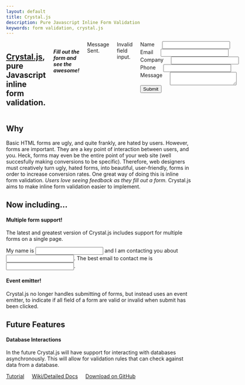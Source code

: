 ```yaml
---
layout: default
title: Crystal.js
description: Pure Javascript Inline Form Validation
keywords: form validation, crystal.js
---
```


<section class="demo1">
	<div class="row" id="demo1">
		<div class="large-12 columns">
			<h1 class="mvl"><a target="_blank" href="https://github.com/cojomojo/crystal.js">Crystal.js</a>, pure Javascript inline form validation.</h1>
			<h4 class="center"><i>Fill out the form and see the awesome!</i></h4>
			<div id="sent" class="alert-box success radius" data-alert="">Message Sent.</div>
			<div id="not-valid" class="alert-box alert radius" data-alert="">Invalid field input.</div>
			<form action="" id="demo1-form">
				<div class="row">
					<div class="large-6 small-12 columns">
						<label>Name</label>
						<input data-crystal="name" type="text" id="name">
					</div>
					<div class="large-6 small-12 columns">
						<label>Email</label>
						<input data-crystal="email" type="text">
					</div>
				</div>
				<div class="row">
					<div class="large-6 small-12 columns">
						<label>Company</label>
						<input type="text">
					</div>
					<div class="large-6 small-12 columns">
						<label>Phone</label>
						<input type="text">
					</div>
				</div>
				<div class="row">
					<div class="large-12 columns">
						<label>Message</label>
						<textarea class="message" type="text" data-crystal="message"></textarea>
					</div>
				</div>
				<div class="row">
					<div class="large-12 columns"><input type="submit" class="submit button"></div>
				</div>
			</form>
		</div>
	</div>
</section>
<section class="why">
	<div class="row">
		<a id="why"></a>
		<h2>Why</h2>
		<p class="explain">
			Basic HTML forms are ugly, and quite frankly, are hated by users. However, forms are important. They are a key point of interaction between users, and you. Heck, forms may even be the entire point of your web site (well succesfully making conversions to be specific). Therefore, web designers must creatively turn ugly, hated forms, into beautiful, user-friendly, forms in order to increase conversion rates. One great way of doing this is inline form validation. <i>Users love seeing feedback as they fill out a form.</i> Crystal.js aims to make inline form validation easier to implement.
		</p>
	</div>
</section>
<section class="updates">
	<a id="updates"></a>
	<div class="row">
		<h2> Now including...</h2>
		<div id="multi-form-support">
			<h4>Multiple form support!</h4>
			<p> 
				The latest and greatest version of Crystal.js includes support for multiple forms on a single page.
			</p>
			<form action="" id="demo2">
				<p> My name is <input class="inline" data-crystal="name"> and I am contacting you about <input class="inline" data-crystal="message">.
				The best email to contact me is <input class="inline" data-crystal="email">.
				</p>
			</form>
		</div>
		<div id="event-emitter">
			<h4> Event emitter! </h4>
			<p>
				Crystal.js no longer handles submitting of forms, but instead uses an event emitter, to indicate if all field of a form are valid or invalid when submit has been clicked. 
			</p>
		</div>
	</div>
</section>
<section class="future">
	<a id="future"></a>
	<div class="row">
		<h2> Future Features</h2>
		<div class="database-interactions">
			<h4> Database Interactions</h4>
			<p> In the future Crystal.js will have support for interacting with databases asynchronously. This will allow for validation rules that can check against data from a database. 
			</p>
		</div>
	</div>
</section>
<section class="docs">
	<a id="docs"></a>
	<div class="row">
		<div class="docs large-12 columns">
			<a href="tutorial" class="button large-6 columns full-width">Tutorial</a>
			<a href="https://github.com/cojomojo/crystal.js/wiki" class="button large-6 columns full-width">Wiki/Detailed Docs</a>
			<a href="https://github.com/cojomojo/crystal.js/" class="button large-6 columns full-width">Download on GitHub</a>
		</div>
</section>